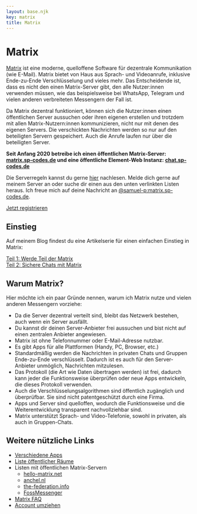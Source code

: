 ```yaml
---
layout: base.njk
key: matrix
title: Matrix
---
```


# <i class="i-comments"></i> Matrix

[Matrix](https://matrix.org) ist eine moderne, quelloffene Software für dezentrale Kommunikation (wie E-Mail). Matrix
bietet von Haus aus Sprach- und Videoanrufe, inklusive Ende-zu-Ende Verschlüsselung und vieles mehr. Das Entscheidende
ist, dass es nicht den einen Matrix-Server gibt, den alle Nutzer:innen verwenden müssen, wie das beispielsweise bei
WhatsApp, Telegram und vielen anderen verbreiteten Messengern der Fall ist.

Da Matrix dezentral funktioniert, können sich die Nutzer:innen einen öffentlichen Server aussuchen oder ihren eigenen
erstellen und trotzdem mit allen Matrix-Nutzern:innen kommunizieren, nicht nur mit denen des eigenen Servers. Die
verschickten Nachrichten werden so nur auf den beteiligten Servern gespeichert. Auch die Anrufe laufen nur über die
beteiligten Server.

__Seit Anfang 2020 betreibe ich einen öffentlichen Matrix-Server: [matrix.sp-codes.de](https://matrix.sp-codes.de/) und
eine öffentliche Element-Web Instanz: [chat.sp-codes.de](https://chat.sp-codes.de/)__

Die Serverregeln kannst du gerne [hier](https://matrix.sp-codes.de/_matrix/consent) nachlesen. Melde dich gerne auf meinem Server an oder suche dir einen aus den unten verlinkten Listen heraus. Ich freue mich auf
deine Nachricht an [@samuel-p:matrix.sp-codes.de](https://matrix.to/#/@samuel-p:matrix.sp-codes.de).

<div class="text-center mb-3">
<a class="card d-inline-block font-weight-bold" target="_blank" href="https://chat.sp-codes.de/#/register">Jetzt registrieren</a>
</div>

## Einstieg

Auf meinem Blog findest du eine Artikelserie für einen einfachen Einstieg in Matrix:

<div class="row justify-content-center">
<div class="col-12 col-md-10 col-lg-8">
<div class="card-list">
<div class="card">
<a href="https://blog.sp-codes.de/werde-teil-der-matrix-matrix-teil-1/">Teil 1: Werde Teil der Matrix</a>
</div>
<div class="card">
<a href="https://blog.sp-codes.de/sichere-chats-mit-matrix-matrix-teil-2/">Teil 2: Sichere Chats mit Matrix</a>
</div>
</div>
</div>
</div>

## Warum Matrix?

Hier möchte ich ein paar Gründe nennen, warum ich Matrix nutze und vielen anderen Messengern vorziehe:

* Da die Server dezentral verteilt sind, bleibt das Netzwerk bestehen, auch wenn ein Server ausfällt.
* Du kannst dir deinen Server-Anbieter frei aussuchen und bist nicht auf einen zentralen Anbieter angewiesen.
* Matrix ist ohne Telefonnummer oder E-Mail-Adresse nutzbar.
* Es gibt Apps für alle Plattformen (Handy, PC, Browser, etc.)
* Standardmäßig werden die Nachrichten in privaten Chats und Gruppen Ende-zu-Ende verschlüsselt. Dadurch ist es auch für
  den Server-Anbieter unmöglich, Nachrichten mitzulesen.
* Das Protokoll (die Art wie Daten übertragen werden) ist frei, dadurch kann jeder die Funktionsweise überprüfen oder
  neue Apps entwickeln, die dieses Protokoll verwenden.
* Auch die Verschlüsselungsalgorithmen sind öffentlich zugänglich und überprüfbar. Sie sind nicht patentgeschützt durch
  eine Firma.
* Apps und Server sind quelloffen, wodurch die Funktionsweise und die Weiterentwicklung transparent nachvollziehbar
  sind.
* Matrix unterstützt Sprach- und Video-Telefonie, sowohl in privaten, als auch in Gruppen-Chats.

## Weitere nützliche Links

* [Verschiedene Apps](https://matrix.org/clients)
* [Liste öffentlicher Räume](https://view.matrix.org/)
* Listen mit öffentlichen Matrix-Servern
    * [hello-matrix.net](https://www.hello-matrix.net/public_servers.php)
    * [anchel.nl](https://publiclist.anchel.nl/)
    * [the-federation.info](https://the-federation.info/protocol/matrix)
    * [FossMessenger](https://fediverse.blog/~/FossMessenger/matrix-server)
* [Matrix FAQ](https://matrix.org/faq/)
* [Account umziehen](https://ems.element.io/tools/matrix-migration)
